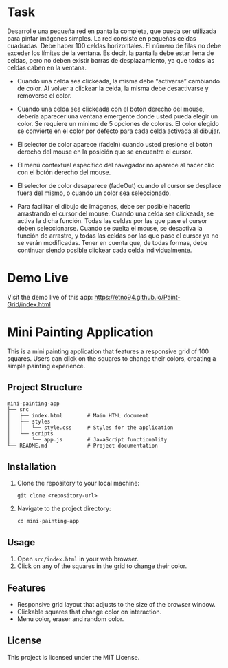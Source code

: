 # Task

Desarrolle una pequeña red en pantalla completa, que pueda ser utilizada para pintar imágenes simples. La red consiste en pequeñas celdas cuadradas. Debe haber 100 celdas horizontales. El número de filas no debe exceder los límites de la ventana. Es decir, la pantalla debe estar llena de celdas, pero no deben existir barras de desplazamiento, ya que todas las celdas caben en la ventana.

- Cuando una celda sea clickeada, la misma debe “activarse” cambiando de color. Al volver a clickear la celda, la misma debe desactivarse y removerse el color.

- Cuando una celda sea clickeada con el botón derecho del mouse, debería aparecer una ventana emergente donde usted pueda elegir un color. Se requiere un mínimo de 5 opciones de colores. El color elegido se convierte en el color por defecto para cada celda activada al dibujar.

- El selector de color aparece (fadeIn) cuando usted presione el botón derecho del mouse en la posición que se encuentre el cursor.
- El menú contextual específico del navegador no aparece al hacer clic con el botón derecho del mouse.
- El selector de color desaparece (fadeOut) cuando el cursor se desplace fuera del mismo, o cuando un color sea seleccionado.

- Para facilitar el dibujo de imágenes, debe ser posible hacerlo arrastrando el cursor del mouse. Cuando una celda sea clickeada, se activa la dicha función. Todas las celdas por las que pase el cursor deben seleccionarse. Cuando se suelta el mouse, se desactiva la función de arrastre, y todas las celdas por las que pase el cursor ya no se verán modificadas. Tener en cuenta que, de todas formas, debe continuar siendo posible clickear cada celda individualmente.

# Demo Live

Visit the demo live of this app: https://etno94.github.io/Paint-Grid/index.html
# Mini Painting Application

This is a mini painting application that features a responsive grid of 100 squares. Users can click on the squares to change their colors, creating a simple painting experience.

## Project Structure

```
mini-painting-app
├── src
│   ├── index.html        # Main HTML document
│   ├── styles
│   │   └── style.css     # Styles for the application
│   └── scripts
│       └── app.js        # JavaScript functionality
└── README.md             # Project documentation
```

## Installation

1. Clone the repository to your local machine:
   ```
   git clone <repository-url>
   ```
2. Navigate to the project directory:
   ```
   cd mini-painting-app
   ```

## Usage

1. Open `src/index.html` in your web browser.
2. Click on any of the squares in the grid to change their color.

## Features

- Responsive grid layout that adjusts to the size of the browser window.
- Clickable squares that change color on interaction.
- Menu color, eraser and random color.

## License

This project is licensed under the MIT License.

